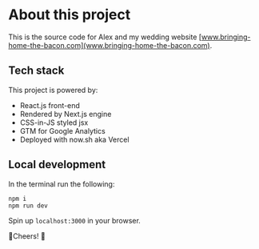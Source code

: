 # About this project

This is the source code for Alex and my wedding website [www.bringing-home-the-bacon.com](www.bringing-home-the-bacon.com).

## Tech stack

This project is powered by:

- React.js front-end
- Rendered by Next.js engine
- CSS-in-JS styled jsx
- GTM for Google Analytics
- Deployed with now.sh aka Vercel

## Local development

In the terminal run the following:

```
npm i
npm run dev
```

Spin up `localhost:3000` in your browser.

🥂Cheers! 🥂
